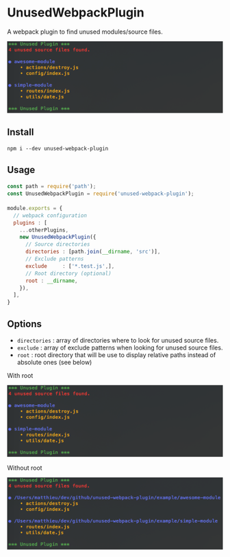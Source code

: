 # UnusedWebpackPlugin

A webpack plugin to find unused modules/source files.

![unused-webpack-plugin](images/with-root.png)

## Install

```
npm i --dev unused-webpack-plugin
```

## Usage

```javascript
const path = require('path');
const UnusedWebpackPlugin = require('unused-webpack-plugin');

module.exports = {
  // webpack configuration
  plugins : [
    ...otherPlugins,
    new UnusedWebpackPlugin({
      // Source directories
      directories : [path.join(__dirname, 'src')],
      // Exclude patterns
      exclude     : ['*.test.js',],
      // Root directory (optional)
      root : __dirname,
    }),
  ],
}
```

## Options

- `directories` : array of directories where to look for unused source files.
- `exclude` : array of exclude patterns when looking for unused source files.
- `root` : root directory that will be use to display relative paths instead of absolute ones (see below)

With root

![With root](images/with-root.png)

Without root

![Without root](images/without-root.png)
